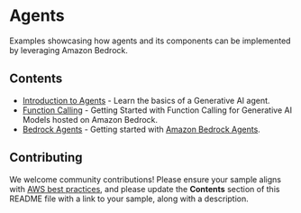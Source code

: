 # Agents

Examples showcasing how agents and its components can be implemented by leveraging Amazon Bedrock.

## Contents

- [Introduction to Agents](introduction-to-agents) - Learn the basics of a Generative AI agent.
- [Function Calling](function-calling) - Getting Started with Function Calling for Generative AI Models hosted on Amazon Bedrock. 
- [Bedrock Agents](bedrock-agents) - Getting started with [Amazon Bedrock Agents](https://aws.amazon.com/bedrock/agents/).


## Contributing

We welcome community contributions! Please ensure your sample aligns with  [AWS best practices](https://aws.amazon.com/architecture/well-architected/), and please update the **Contents** section of this README file with a link to your sample, along with a description.